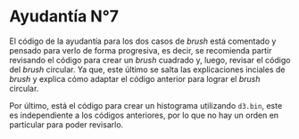 # Ayudantía N°7

El código de la ayudantía para los dos casos de _brush_ está comentado y pensado para verlo de forma progresiva, es decir, se recomienda partir revisando el código para crear un _brush_ cuadrado y, luego, revisar el código del _brush_ circular. Ya que, este último se salta las explicaciones inciales de _brush_ y explica cómo adaptar el código anterior para lograr el _brush_ circular. 

Por último, está el código para crear un histograma utilizando `d3.bin`, este es independiente a los códigos anteriores, por lo que no hay un orden en particular para poder revisarlo.
